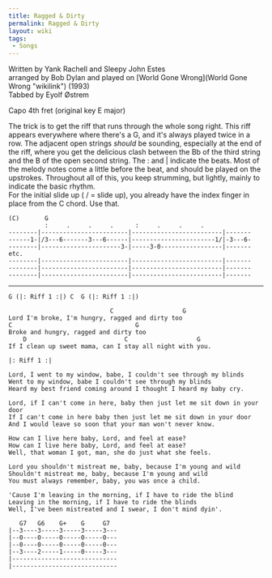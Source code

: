 ```yaml
---
title: Ragged & Dirty
permalink: Ragged & Dirty
layout: wiki
tags:
 - Songs
---
```


Written by Yank Rachell and Sleepy John Estes  
arranged by Bob Dylan and played on [World Gone
Wrong](World Gone Wrong "wikilink") (1993)  
Tabbed by Eyolf Østrem

Capo 4th fret (original key E major)

The trick is to get the riff that runs through the whole song right.
This riff appears everywhere where there's a G, and it's always played
twice in a row. The adjacent open strings *should* be sounding,
especially at the end of the riff, where you get the delicious clash
between the Bb of the third string and the B of the open second string.
The : and | indicate the beats. Most of the melody notes come a little
before the beat, and should be played on the upstrokes. Throughout all
of this, you keep strumming, but lightly, mainly to indicate the basic
rhythm.  
For the initial slide up ( / = slide up), you already have the index
finger in place from the C chord. Use that.

    (C)       G
              :     .     .     .      :     .     .     .
    --------|------------------------|-------------------------|-------
    ------1-|/3---6-------3---6------|-----------------------1/|-3---6-
    --------|----------------------3-|-----3-0-----------------|------- etc.
    --------|------------------------|-------------------------|-------
    --------|------------------------|-------------------------|-------
    --------|------------------------|-------------------------|-------

* * * * *

    G (|: Riff 1 :|) C  G (|: Riff 1 :|)

                                C                   G
    Lord I'm broke, I'm hungry, ragged and dirty too
    C                                  G
    Broke and hungry, ragged and dirty too
        D                           C                   G
    If I clean up sweet mama, can I stay all night with you.

    |: Riff 1 :|

    Lord, I went to my window, babe, I couldn't see through my blinds
    Went to my window, babe I couldn't see through my blinds
    Heard my best friend coming around I thought I heard my baby cry.

    Lord, if I can't come in here, baby then just let me sit down in your door
    If I can't come in here baby then just let me sit down in your door
    And I would leave so soon that your man won't never know.

    How can I live here baby, Lord, and feel at ease?
    How can I live here baby, Lord, and feel at ease?
    Well, that woman I got, man, she do just what she feels.

    Lord you shouldn't mistreat me, baby, because I'm young and wild
    Shouldn't mistreat me, baby, because I'm young and wild
    You must always remember, baby, you was once a child.

    'Cause I'm leaving in the morning, if I have to ride the blind
    Leaving in the morning, if I have to ride the blinds
    Well, I've been mistreated and I swear, I don't mind dyin'.

       G7   G6    G+    G     G7
    |--3----3-----3-----3-----3---
    |--0----0-----0-----0-----0---
    |--0----0-----0-----0-----0---
    |--3----2-----1-----0-----3---
    |-----------------------------
    |-----------------------------
